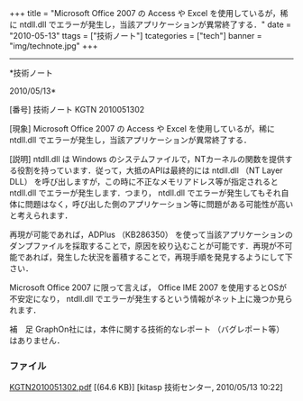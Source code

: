 ﻿+++
title = "Microsoft Office 2007 の Access や Excel を使用しているが，稀に ntdll.dll でエラーが発生し，当該アプリケーションが異常終了する．"
date = "2010-05-13"
ttags = ["技術ノート"]
tcategories = ["tech"]
banner = "img/technote.jpg"
+++

-----------------------------------------------------------------------------------------------------------------------------

*技術ノート

2010/05/13*


[番号]
技術ノート KGTN 2010051302

[現象]
Microsoft Office 2007 の Access や Excel を使用しているが，稀に
ntdll.dll でエラーが発生し，当該アプリケーションが異常終了する．

[説明]
ntdll.dll は Windows
のシステムファイルで，NTカーネルの関数を提供する役割を持っています．従って，大抵のAPIは最終的には
ntdll.dll （NT Layer DLL）
を呼び出しますが，この時に不正なメモリアドレス等が指定されると ntdll.dll
でエラーが発生します．つまり， ntdll.dll
でエラーが発生してもそれ自体に問題はなく，呼び出した側のアプリケーション等に問題がある可能性が高いと考えられます．

再現が可能であれば，ADPlus （KB286350）
を使って当該アプリケーションのダンプファイルを採取することで，原因を絞り込むことが可能です．再現が不可能であれば，発生した状況を蓄積することで，再現手順を発見するようにして下さい．

Microsoft Office 2007 に限って言えば， Office IME 2007
を使用するとOSが不安定になり， ntdll.dll
でエラーが発生するという情報がネット上に幾つか見られます．

補　足
GraphOn社には，本件に関する技術的なレポート （バグレポート等）
はありません．


### ファイル

 
 


[KGTN2010051302.pdf](http://techreport.kitasp.net/attachments/download/167/KGTN2010051302.pdf)
 [(64.6 KB)] [kitasp 技術センター, 2010/05/13
10:22]


 


 

